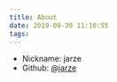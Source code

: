 ```yaml
---
title: About
date: 2019-09-30 11:10:55
tags:
---
```


* Nickname: jarze
* Github: [@jarze](https://github.com/jarze)

